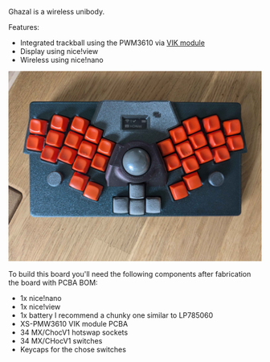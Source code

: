 Ghazal is a wireless unibody.

Features:
- Integrated trackball using the PWM3610 via [VIK module](https://github.com/sadekbaroudi/vik/tree/master/pcb/pmw3610-xs)
- Display using nice!view
- Wireless using nice!nano

![Ghazal](/Pictures/Ghazal.jpg)


To build this board you'll need the following components after fabrication the board with PCBA
BOM:
- 1x nice!nano 
- 1x nice!view
- 1x battery I recommend a chunky one similar to LP785060
- XS-PMW3610 VIK module PCBA
- 34 MX/ChocV1 hotswap sockets
- 34 MX/CHocV1 switches
- Keycaps for the chose switches